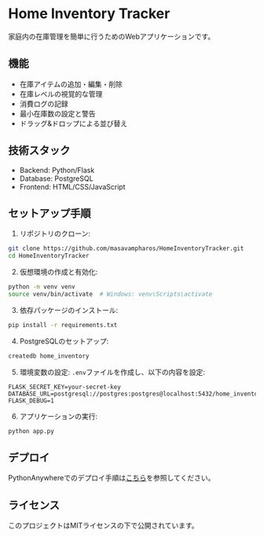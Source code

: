 # Home Inventory Tracker

家庭内の在庫管理を簡単に行うためのWebアプリケーションです。

## 機能

- 在庫アイテムの追加・編集・削除
- 在庫レベルの視覚的な管理
- 消費ログの記録
- 最小在庫数の設定と警告
- ドラッグ&ドロップによる並び替え

## 技術スタック

- Backend: Python/Flask
- Database: PostgreSQL
- Frontend: HTML/CSS/JavaScript

## セットアップ手順

1. リポジトリのクローン:
```bash
git clone https://github.com/masavampharos/HomeInventoryTracker.git
cd HomeInventoryTracker
```

2. 仮想環境の作成と有効化:
```bash
python -m venv venv
source venv/bin/activate  # Windows: venv\Scripts\activate
```

3. 依存パッケージのインストール:
```bash
pip install -r requirements.txt
```

4. PostgreSQLのセットアップ:
```bash
createdb home_inventory
```

5. 環境変数の設定:
`.env`ファイルを作成し、以下の内容を設定:
```
FLASK_SECRET_KEY=your-secret-key
DATABASE_URL=postgresql://postgres:postgres@localhost:5432/home_inventory
FLASK_DEBUG=1
```

6. アプリケーションの実行:
```bash
python app.py
```

## デプロイ

PythonAnywhereでのデプロイ手順は[こちら](https://help.pythonanywhere.com/pages/Flask/)を参照してください。

## ライセンス

このプロジェクトはMITライセンスの下で公開されています。 